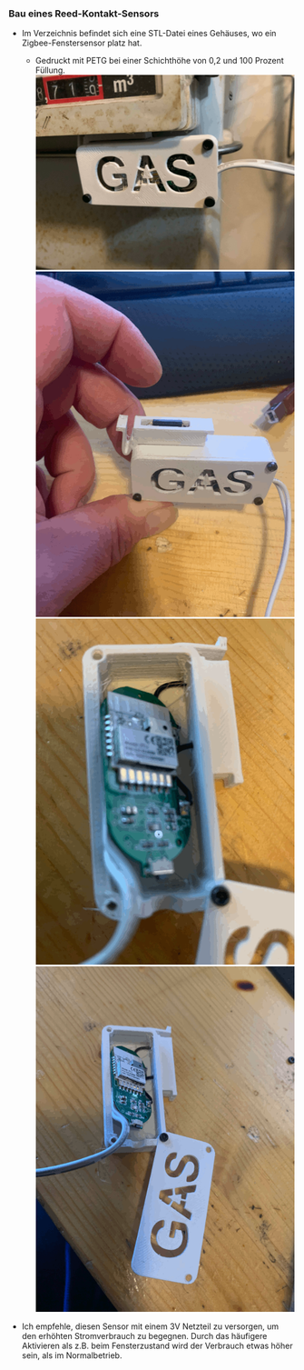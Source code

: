 ### Bau eines Reed-Kontakt-Sensors
- Im Verzeichnis befindet sich eine STL-Datei eines Gehäuses, wo ein Zigbee-Fenstersensor platz hat.
   - Gedruckt mit PETG bei einer Schichthöhe von 0,2 und 100 Prozent Füllung. 
    ![pics\2023-02-04_16-59-06_903.gif](/pics/2023-02-04_16-59-06_903.gif)
    ![pics\2023-02-17_14-21-54_173.gif](/pics/2023-02-17_14-21-54_173.gif)
    ![pics\2023-02-17_14-22-52_338.gif](/pics/2023-02-17_14-22-52_338.gif)
    ![pics\2023-02-17_14-22-59_258.gif](/pics/2023-02-17_14-22-59_258.gif)

- Ich empfehle, diesen Sensor mit einem 3V Netzteil zu versorgen, um den erhöhten Stromverbrauch zu begegnen. Durch das häufigere Aktivieren als z.B. beim Fensterzustand wird der Verbrauch etwas höher sein, als im Normalbetrieb.
